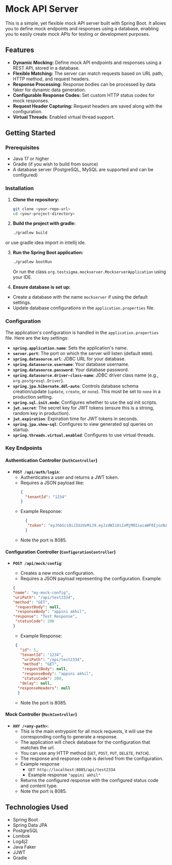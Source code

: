 # Mock API Server

This is a simple, yet flexible mock API server built with Spring Boot. It allows you to define mock endpoints and responses using a database, enabling you to easily create mock APIs for testing or development purposes.

## Features

-   **Dynamic Mocking:**  Define mock API endpoints and responses using a REST API, stored in a database.
-   **Flexible Matching:**  The server can match requests based on URL path, HTTP method, and request headers.
-   **Response Processing:** Response bodies can be processed by data faker for dynamic data generation.
-   **Configurable Response Codes:**  Set custom HTTP status codes for mock responses.
-   **Request Header Capturing:**  Request headers are saved along with the configuration.
-   **Virtual Threads**: Enabled virtual thread support.

## Getting Started

### Prerequisites

-   Java 17 or higher
-   Gradle (if you wish to build from source)
-   A database server (PostgreSQL, MySQL are supported and can be configured)

### Installation

1.  **Clone the repository:**

    ```bash
    git clone <your-repo-url>
    cd <your-project-directory>
    ```

2.  **Build the project with gradle:**

    ```bash
    ./gradlew build
    ```
   or use gradle idea import in intellij ide.

3. **Run the Spring Boot application:**
    ```bash
    ./gradlew bootRun
    ```

   Or run the class `org.testsigma.mockserver.MockserverApplication` using your IDE.

4.  **Ensure database is set up:**

   - Create a database with the name `mockserver` if using the default settings.
   - Update database configurations in the `application.properties` file.

### Configuration

The application's configuration is handled in the `application.properties` file. Here are the key settings:

-   **`spring.application.name`**: Sets the application's name.
-   **`server.port`**:  The port on which the server will listen (default `8080`).
-   **`spring.datasource.url`**: JDBC URL for your database.
-   **`spring.datasource.username`**:  Your database username.
-   **`spring.datasource.password`**: Your database password.
-   **`spring.datasource.driver-class-name`**: JDBC driver class name (e.g., `org.postgresql.Driver`).
-   **`spring.jpa.hibernate.ddl-auto`**:  Controls database schema creation/update (`update`, `create`, or `none`). This must be set to `none` in a production setting.
-   **`spring.sql.init.mode`**: Configures whether to use the sql init scripts.
-   **`jwt.secret`**: The secret key for JWT tokens (ensure this is a strong, random key in production).
-   **`jwt.expiration`**:  Expiration time for JWT tokens in seconds.
-   **`spring.jpa.show-sql`**: Configures to view generated sql queries on startup.
-  **`spring.threads.virtual.enabled`**: Configures to use virtual threads.

### Key Endpoints

#### Authentication Controller (`AuthController`)

-   **`POST /api/auth/login`**:
    *   Authenticates a user and returns a JWT token.
    *   Requires a JSON payload like:
        ```json
        {
          "tenantId": "1234"
        }
        ```
    *   Example Response:
        ```json
          {
           "token": "eyJhbGciOiJIUzUxMiJ9.eyJzdWIiOiIxMjM0IiwiaWF0IjoxNzM2MjcyNDEwLCJleHAiOjE3MzcxMzY0MTB9.1wPznXw176kl9T7TOPATE-HvAmYOldyahBN4WxzwlrseqEChDcPKVSyX_XdEr-jUTF0V6PSsBeXWkqRNla4wGQ"
          }
        ```
    *  Note the port is 8085.

#### Configuration Controller (`ConfigurationController`)

-   **`POST /api/mock/config`**:
    *   Creates a new mock configuration.
    *   Requires a JSON payload representing the configuration. Example:
      
       ```json
      {
       "name": "my-mock-config",
       "uriPath": "/api/test2334",
       "method": "GET",
        "requestBody": null,
        "responseBody": "appini akhil",
       "response": "Test Response",
        "statusCode": 200
       }
       ```
    *   Example Response:
       ```json
        {
          "id": 5,
          "tenantId": "1234",
           "uriPath": "/api/test2334",
           "method": "GET",
           "requestBody": null,
           "responseBody": "appini akhil",
           "statusCode": 200,
          "delay": null,
         "responseHeaders": null
         }
    ```
    *  Note the port is 8085.

#### Mock Controller (`MockController`)

-   **`ANY /<any-path>`**:
    *   This is the main entrypoint for all mock requests, it will use the corresponding config to generate a response.
    *   The application will check database for the configuration that matches the url.
    *   You can use any HTTP method (`GET`, `POST`, `PUT`, `DELETE`, `PATCH`).
    *   The response and response code is derived from the configuration.
    *  Example response
          * `GET http://localhost:8085/api/test2334`
          * Example response `"appini akhil"`
    *   Returns the configured response with the configured status code and content type.
    *   Note the port is 8085.


## Technologies Used

-   Spring Boot
-   Spring Data JPA
-   PostgreSQL
-   Lombok
-   Log4j2
-   Java Faker
-   JJWT
-   Gradle
